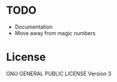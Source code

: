# TODO #
* Documentation
* Move away from magic numbers

# License #
GNU GENERAL PUBLIC LICENSE Version 3
